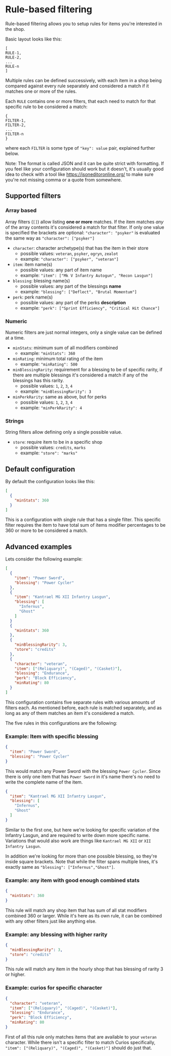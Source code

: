 # Rule-based filtering

Rule-based filtering allows you to setup rules for items you're interested in the shop.

Basic layout looks like this:

```
[
RULE-1,
RULE-2,
...
RULE-n
]
```

Multiple rules can be defined successively, with each item in a shop being compared against every rule separately and considered a match if it matches one or more of the rules.

Each `RULE` contains one or more filters, that each need to match for that specific rule to be considered a match:

```
{
FILTER-1,
FILTER-2,
...
FILTER-n
}
```

where each `FILTER` is some type of `"key": value` pair, explained further below.

Note: The format is called JSON and it can be quite strict with formatting. If you feel like your configuration should work but it doesn't, it's usually good idea to check with a tool like https://jsoneditoronline.org/ to make sure you're not missing comma or a quote from somewhere.

## Supported filters

### Array based

Array filters (`[]`) allow listing **one or more** matches. If the item matches _any_ of the array contents it's considered a match for that filter. If only one value is specified the brackets are optional: `"character": "psyker"` is evaluated the same way as `"character": ["psyker"]`

- `character`: character archetype(s) that has the item in their store
  - possible values: `veteran`, `psyker`, `ogryn`, `zealot`
  - example: `"character": ["psyker", "veteran"]`
- `item`: item name(s)
  - possible values: any part of item name
  - example: `"item": ["Mk V Infantry Autogun", "Recon Lasgun"]`
- `blessing`: blessing name(s)
  - possible values: any part of the blessings **name**
  - example: `"blessing": ["Deflect", "Brutal Momentum"]`
- `perk`: perk name(s)
  - possible values: any part of the perks **description**
  - example: `"perk": ["Sprint Efficiency", "Critical Hit Chance"]`

### Numeric

Numeric filters are just normal integers, only a single value can be defined at a time.

- `minStats`: minimum sum of all modifiers combined
  - example: `"minStats": 360`
- `minRating`: minimum total rating of the item
  - example: `"minRating": 500`
- `minBlessingRarity`: requirement for a blessing to be of specific rarity, if there are multiple blessings it's considered a match if any of the blessings has this rarity.
  - possible values: `1`, `2`, `3`, `4`
  - example: `"minBlessingRarity": 3`
- `minPerkRarity`: same as above, but for perks
  - possible values: `1`, `2`, `3`, `4`
  - example: `"minPerkRarity": 4`

### Strings

String filters allow defining only a single possible value.

- `store`: require item to be in a specific shop
  - possible values: `credits`, `marks`
  - example: `"store": "marks"`

## Default configuration

By default the configuration looks like this:

```json
[
  {
    "minStats": 360
  }
]
```

This is a configuration with single rule that has a single filter. This specific filter requires the item to have total sum of items modifier percentages to be 360 or more to be considered a match.

## Advanced examples

Lets consider the following example:

```json
[
  {
    "item": "Power Sword",
    "blessing": "Power Cycler"
  },
  {
    "item": "Kantrael MG XII Infantry Lasgun",
    "blessing": [
      "Infernus",
      "Ghost"
    ]
  }
  {
    "minStats": 360
  },
  {
    "minBlessingRarity": 3,
    "store": "credits"
  },
  {
    "character": "veteran",
    "item": ["(Reliquary)", "(Caged)", "(Casket)"],
    "blessing": "Endurance",
    "perk": "Block Efficiency",
    "minRating": 80
  }
]
```

This configuration contains five separate rules with various amounts of filters each. As mentioned before, each rule is matched separately, and as long as any of them matches an item it's considered a match.

The five rules in this configurations are the following:

### Example: Item with specific blessing

```json
{
  "item": "Power Sword",
  "blessing": "Power Cycler"
}
```

This would match any Power Sword with the blessing `Power Cycler`. Since there is only one item that has `Power Sword` in it's name there's no need to write the complete name of the item.

```json
{
  "item": "Kantrael MG XII Infantry Lasgun",
  "blessing": [
    "Infernus",
    "Ghost"
  ]
}
```

Similar to the first one, but here we're looking for specific variation of the Infantry Lasgun, and are required to write down more specific name. Variations that would also work are things like `Kantrael MG XII` or `XII Infantry Lasgun`. 

In addition we're looking for more than one possible blessing, so they're inside square brackets. Note that while the filter spans multiple lines, it's exactly same as `"blessing": ["Infernus","Ghost"]`.

### Example: any item with good enough combined stats

```json
{
  "minStats": 360
}
```

This rule will match any shop item that has sum of all stat modifiers combined 360 or larger. While it's here as its own rule, it can be combined with any other filters just like anything else.

### Example: any blessing with higher rarity

```json
{
  "minBlessingRarity": 3,
  "store": "credits"
}
```

This rule will match any item in the hourly shop that has blessing of rarity 3 or higher.

### Example: curios for specific character

```json
{
  "character": "veteran",
  "item": ["(Reliquary)", "(Caged)", "(Casket)"],
  "blessing": "Endurance",
  "perk": "Block Efficiency",
  "minRating": 80
}
```

First of all this rule only matches items that are available to your `veteran` character. While there isn't a specific filter to match Curios specifically, `"item": ["(Reliquary)", "(Caged)", "(Casket)"]` should do just that.
